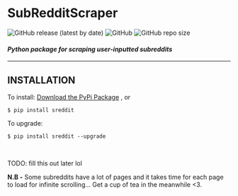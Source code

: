 # SubRedditScraper
![GitHub release (latest by date)](https://img.shields.io/github/v/release/Mandy-cyber/SubRedditScraper?color=%23ff5373&display_name=tag&style=flat-square)  ![GitHub](https://img.shields.io/github/license/Mandy-cyber/SubRedditScraper?color=%23bce1ff&style=flat-square)  ![GitHub repo size](https://img.shields.io/github/repo-size/Mandy-cyber/SubRedditScraper?color=%23ffcbc6&style=flat-square)
#### *Python package for scraping user-inputted subreddits*
---
## **INSTALLATION**
To install:
[Download the PyPi Package](https://pypi.org/project/sreddit/#files) , or <br>
```$
$ pip install sreddit
```
To upgrade:
```$
$ pip install sreddit --upgrade
```
<br>


TODO: fill this out later lol



<b>N.B -</b> Some subreddits have a lot of pages and it takes time for each page to load for infinite scrolling... Get a cup of tea in the meanwhile <3.




